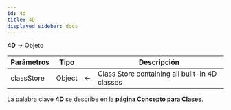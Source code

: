 ```yaml
---
id: 4d
title: 4D
displayed_sidebar: docs
---
```


**4D** -> Objeto

| Parámetros | Tipo   |   | Descripción                                    |
| ---------- | ------ | - | ---------------------------------------------- |
| classStore | Object | ← | Class Store containing all built-in 4D classes |

La palabra clave **4D** se describe en la [**página Concepto para Clases**](../Concepts/classes.md#4d).
